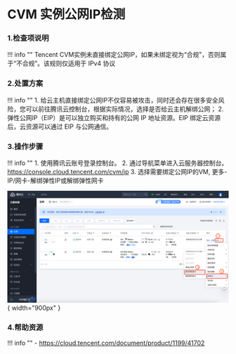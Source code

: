 # CVM 实例公网IP检测

### 1.检查项说明
!!! info ""
    Tencent CVM实例未直接绑定公网IP，如果未绑定视为“合规”，否则属于“不合规”。该规则仅适用于 IPv4 协议

### 2.处置方案
!!! info ""
    1. 给云主机直接绑定公网IP不仅容易被攻击，同时还会存在很多安全风险，您可以前往腾讯云控制台，根据实际情况，选择是否给云主机解绑公网；
    2. 弹性公网IP（EIP）是可以独立购买和持有的公网 IP 地址资源。EIP 绑定云资源后，云资源可以通过 EIP 与公网通信。

### 3.操作步骤
!!! info ""
    1. 使用腾讯云账号登录控制台。
    2. 通过导航菜单进入云服务器控制台。https://console.cloud.tencent.com/cvm/ip
    3. 选择需要绑定公网IP的VM, 更多-IP/网卡-解绑弹性IP或解绑弹性网卡

![处置方案](../../img/suggest/tencent/cvm-eip-bind.png){ width="900px" }

### 4.帮助资源
!!! info ""
    - https://cloud.tencent.com/document/product/1199/41702
    